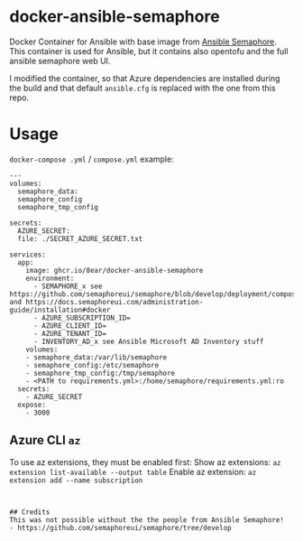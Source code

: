 # docker-ansible-semaphore
Docker Container for Ansible with base image from [Ansible Semaphore](https://github.com/semaphoreui/semaphore/tree/develop/deployment/docker).
This container is used for Ansible, but it contains also opentofu and the full ansible semaphore web UI.

I modified the container, so that Azure dependencies are installed during the build and that default `ansible.cfg` is replaced with the one from this repo.

# Usage

`docker-compose .yml` / `compose.yml` example:
````docker-compose
---
volumes:
  semaphore_data:
  semaphore_config
  semaphore_tmp_config

secrets:
  AZURE_SECRET:
  file: ./SECRET_AZURE_SECRET.txt

services:
  app:
    image: ghcr.io/8ear/docker-ansible-semaphore
    environment:
      - SEMAPHORE_x see https://github.com/semaphoreui/semaphore/blob/develop/deployment/compose/server/base.yml and https://docs.semaphoreui.com/administration-guide/installation#docker
      - AZURE_SUBSCRIPTION_ID=
      - AZURE_CLIENT_ID=
      - AZURE_TENANT_ID=
      - INVENTORY_AD_x see Ansible Microsoft AD Inventory stuff
    volumes:
    - semaphore_data:/var/lib/semaphore
    - semaphore_config:/etc/semaphore
    - semaphore_tmp_config:/tmp/semaphore
    - <PATH to requirements.yml>:/home/semaphore/requirements.yml:ro
  secrets:
    - AZURE_SECRET
  expose:
    - 3000
````
## Azure CLI `az`
To use az extensions, they must be enabled first:
Show az extensions: `az extension list-available --output table`
Enable az extension: `az extension add --name subscription`
````


## Credits
This was not possible without the the people from Ansible Semaphore!
- https://github.com/semaphoreui/semaphore/tree/develop
